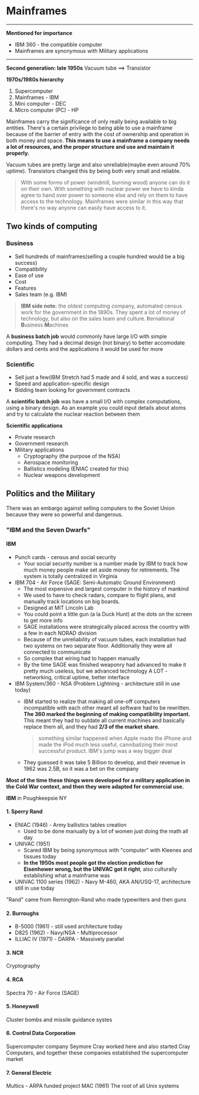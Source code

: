 # Mainframes
---
**Mentioned for importance**
* IBM 360 - the compatible computer
* Mainframes are synonymous with Military applications
---
**Second generation: late 1950s**
Vacuum tube ==> Transistor

**1970s/1980s hierarchy**
1. Supercomputer
2. Mainframes - IBM
3. Mini computer - DEC
4. Micro computer (PC) - HP

Mainframes carry the significance of only really being available to big entities. There's a certain privilege to being able to use a mainframe because of the barrier of entry with the cost of ownership and operation in both money and space. **This means to use a mainframe a company needs a lot of resources, and the proper structure and use and maintain it properly.**

Vacuum tubes are pretty large and also unreliable(maybe even around 70% uptime). Transistors changed this by being both very small and reliable.

>With some forms of power (windmill, burning wood) anyone can do it on their own. With something with nuclear power we have to kinda agree to hand over power to someone else and rely on them to have access to the technology. Mainframes were similar in this way that there's no way anyone can easily have access to it.

## Two kinds of computing
### Business
* Sell hundreds of mainframes(selling a couple hundred would be a big success)
* Compatibility
* Ease of use
* Cost
* Features
* Sales team (e.g. IBM)
> **IBM side note:** the oldest computing company, automated census work for the government in the 1890s. They spent a lot of money of technology, but also on the sales team and culture. **I**ternational **B**usiness **M**achines

A **business batch job** would commonly have large I/O with simple computing. They had a decimal design (not binary) to better accomodate dollars and cents and the applications it would be used for more

### Scientific
* Sell just a few(IBM Stretch had 5 made and 4 sold, and was a success)
* Speed and application-specific design
* Bidding team looking for government contracts

A **scientific batch job** was have a small I/O with complex computations, using a binary design. As an example you could input details about atoms and try to calculate the nuclear reaction between them

**Scientific applications**
* Private research
* Government research
* Military applications
    * Cryptography (the purpose of the NSA)
    * Aerospace monitoring
    * Ballistics modeling (ENIAC created for this)
    * Nuclear weapons development

## Politics and the Military
There was an embargo against selling computers to the Soviet Union because they were so powerful and dangerous.

### "IBM and the Seven Dwarfs"

#### IBM
* Punch cards - census and social security
    * Your social security number is a number made by IBM to track how much money people make set aside money for retirements. The system is totally centralized in Virginia
* IBM 704 - Air Force (SAGE: Semi-Automatic Ground Environment)
    * The most expensive and largest computer in the history of mankind
    * We used to have to check radars, compare to flight plans, and manually track locations on big boards.
    * Designed at MIT Lincoln Lab
    * You could point a little gun (a la Duck Hunt) at the dots on the screen to get more info
    * SAGE installations were strategically placed across the country with a few in each NORAD division
    * Because of the unreliability of vacuum tubes, each installation had two systems on two separate floor. Additionally they were all connected to communicate
    * So complex that wiring had to happen manually
    * By the time SAGE was finished weaponry had advanced to make it pretty much useless, but we advanced technology A LOT - networking, critical uptime, better interface
* IBM System/360 - NSA (Problem Lightning - architecture still in use today)
    * IBM started to realize that making all one-off computers incompatible with each other meant all software had to be rewritten. **The 360 marked the beginning of making compatibility important.** This meant they had to outdate all current machines and basically replace them all, and they had **2/3 of the market share**.
        > something similar happened when Apple made the iPhone and made the iPod much less useful, cannibalizing their most successful product. IBM's jump was a way bigger deal

    * They guessed it was take 5 Billion to develop, and their revenue in 1962 was 2.5B, so it was a bet on the company

**Most of the time these things were developed for a military application in the Cold War context, and then they were adapted for commercial use.**

**IBM** in Poughkeepsie NY

#### 1. Sperry Rand
* ENIAC (1946) - Army ballistics tables creation
    * Used to be done manually by a lot of women just doing the math all day
* UNIVAC (1951)
    * Scared IBM by being synonymous with "computer" with Kleenex and tissues today
    * **In the 1950s most people got the election prediction for Eisenhower wrong, but the UNIVAC got it right**, also culturally establishing what a mainframe was
* UNIVAC 1100 series (1962) - Navy M-460, AKA AN/USQ-17, architecture still in use today

"Rand" came from Remington-Rand who made typewriters and then guns

#### 2. Burroughs
* B-5000 (1961) - still used architecture today
* D825 (1962) - Navy/NSA - Multiprocessor
* ILLIAC IV (1971) - DARPA - Massively parallel

#### 3. NCR
Cryptography

#### 4. RCA
Spectra 70 - Air Force (SAGE)

#### 5. Honeywell
Cluster bombs and missile guidance systes

#### 6. Control Data Corporation
Supercomputer company
Seymore Cray worked here and also started Cray Computers, and together these companies established the supercomputer market

#### 7. General Electric
Multics - ARPA funded project MAC (1961)
The root of all Unix systems
